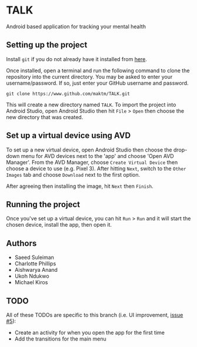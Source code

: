 # TALK
Android based application for tracking your mental health

## Setting up the project
Install `git` if you do not already have it installed from [here](https://git-scm.com/).

Once installed, open a terminal and run the following command to clone the repository into the current directory. You may be asked to enter your username/password. If so, just enter your GitHub username and password.

`git clone https://www.github.com/maktm/TALK.git`

This will create a new directory named `TALK`. To import the project into Android Studio, open Android Studio then hit `File` > `Open` then choose the new directory that was created.

## Set up a virtual device using AVD
To set up a new virtual device, open Android Studio then choose the drop-down menu for AVD devices next to the 'app' and choose 'Open AVD Manager'. From the AVD Manager, choose `Create Virtual Device` then choose a device to use (e.g. Pixel 3). After hitting `Next`, switch to the `Other Images` tab and choose `Download` next to the first option.

After agreeing then installing the image, hit `Next` then `Finish`.

## Running the project
Once you've set up a virtual device, you can hit `Run` > `Run` and it will start the chosen device, install the app, then open it.

## Authors
* Saeed Suleiman
* Charlotte Phillips
* Aishwarya Anand
* Ukoh Ndukwo
* Michael Kiros

## TODO
All of these TODOs are specific to this branch (i.e. UI improvement, [issue #5](https://github.com/Maktm/TALK/issues/5)):

* Create an activity for when you open the app for the first time
* Add the transitions for the main menu